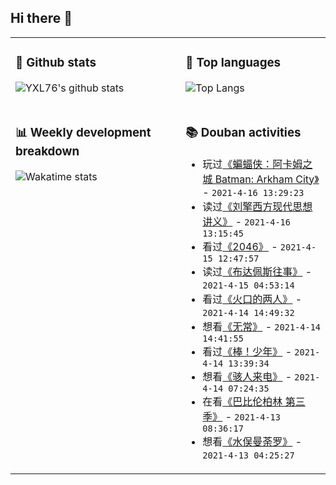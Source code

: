 ## Hi there 👋

<table>
<tr>
<td valign="top" width="54%">

### 🔭 Github stats

![YXL76's github stats](https://github-readme-stats.yxl76.vercel.app/api?username=YXL76&count_private=true&show_icons=true&include_all_commits=true&theme=tokyonight&line_height=28)

</td>

<td valign="top" width="46%">

### 🌱 Top languages

![Top Langs](https://github-readme-stats.yxl76.vercel.app/api/top-langs/?username=YXL76&layout=compact&theme=tokyonight&langs_count=10&hide=HTML,CSS,SCSS)

</td>
</tr>
<tr>
<td valign="top" width="54%">

### 📊 Weekly development breakdown

![Wakatime stats](https://github-readme-stats.yxl76.vercel.app/api/wakatime?username=YXL76&layout=compact&theme=tokyonight)


</td>
<td valign="top" width="46%">

### 📚 Douban activities

- 玩过[《蝙蝠侠：阿卡姆之城 Batman: Arkham City》](http://www.douban.com/game/10744991/) - `2021-4-16 13:29:23`
- 读过[《刘擎西方现代思想讲义》](https://book.douban.com/subject/35313227/) - `2021-4-16 13:15:45`
- 看过[《2046》](http://movie.douban.com/subject/1291555/) - `2021-4-15 12:47:57`
- 读过[《布达佩斯往事》](https://book.douban.com/subject/26606366/) - `2021-4-15 04:53:14`
- 看过[《火口的两人》](http://movie.douban.com/subject/30405087/) - `2021-4-14 14:49:32`
- 想看[《无常》](http://movie.douban.com/subject/1440359/) - `2021-4-14 14:41:55`
- 看过[《棒！少年》](http://movie.douban.com/subject/34930862/) - `2021-4-14 13:39:34`
- 想看[《骇人来电》](http://movie.douban.com/subject/33390298/) - `2021-4-14 07:24:35`
- 在看[《巴比伦柏林 第三季》](http://movie.douban.com/subject/30206424/) - `2021-4-13 08:36:17`
- 想看[《水俣曼荼罗》](http://movie.douban.com/subject/35134380/) - `2021-4-13 04:25:27`

</td>
</tr>
</table>

<!--
**YXL76/YXL76** is a ✨ _special_ ✨ repository because its `README.md` (this file) appears on your GitHub profile.

Here are some ideas to get you started:

- 🔭 I’m currently working on ...
- 🌱 I’m currently learning ...
- 👯 I’m looking to collaborate on ...
- 🤔 I’m looking for help with ...
- 💬 Ask me about ...
- 📫 How to reach me: ...
- 😄 Pronouns: ...
- ⚡ Fun fact: ...
-->
